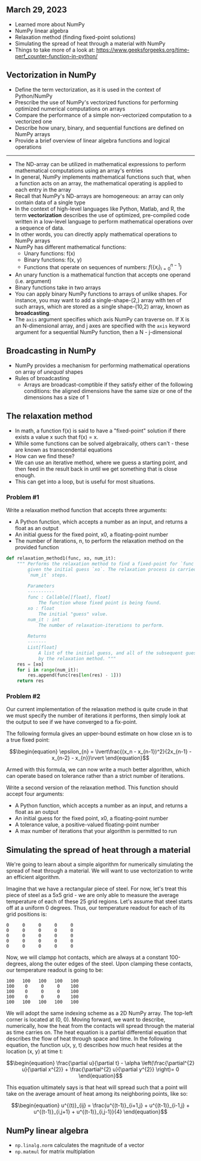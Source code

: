 ## March 29, 2023

* Learned more about NumPy
* NumPy linear algebra
* Relaxation method (finding fixed-point solutions)
* Simulating the spread of heat through a material with NumPy
* Things to take more of a look at: https://www.geeksforgeeks.org/time-perf_counter-function-in-python/

## Vectorization in NumPy

* Define the term vectorization, as it is used in the context of Python/NumPy
* Prescribe the use of NumPy's vectorized functions for performing optimized numerical computations on arrays
* Compare the performance of a simple non-vectorized computation to a vectorized one
* Describe how unary, binary, and sequential functions are defined on NumPy arrays
* Provide a brief overview of linear algebra functions and logical operations

---

* The ND-array can be utilized in mathematical expressions to perform mathematical computations using an array's entries
* In general, NumPy implements mathematical functions such that, when a function acts on an array, the mathematical operating is applied to each entry in the array
* Recall that NumPy's ND-arrays are homogeneous: an array can only contain data of a single type
* In the context of high-level languages like Python, Matlab, and R, the term **vectorization** describes the use of optimized, pre-compiled code written in a low-level language to perform mathematical operations over a sequence of data.
* In other words, you can directly apply mathematical operations to NumPy arrays
* NumPy has different mathematical functions:
  * Unary functions: f(x)
  * Binary functions: f(x, y)
  * Functions that operate on sequences of numbers: $f(\{x_i\}_{i=0}^{n-1})$ 
* An unary function is a mathematical function that accepts one operand (i.e. argument)
* Binary functions take in two arrays
* You can apply binary NumPy functions to arrays of unlike shapes. For instance, you may want to add a single-shape-(2,) array with ten of such arrays, which are stored as a single shape-(10,2) array, known as **broadcasting**.
* The `axis` argument specifies which axis NumPy can traverse on. If X is an N-dimensional array, and j axes are specified with the `axis` keyword argument for a sequential NumPy function, then a N - j-dimensional 

## Broadcasting in NumPy

* NumPy provides a mechanism for performing mathematical operations on array of *unequal* shapes
* Rules of broadcasting
  * Arrays are broadcast-comptible if they satisfy either of the following conditions: the aligned dimensions have the same size or one of the dimensions has a size of 1 

## The relaxation method

* In math, a function f(x) is said to have a "fixed-point" solution if there exists a value x such that f(x) = x. 
* While some functions can be solved algebraically, others can't - these are known as transcendental equations
* How can we find these?
* We can use an iterative method, where we guess a starting point, and then feed in the result back in until we get something that is close enough.
* This can get into a loop, but is useful for most situations.

### Problem #1

Write a relaxation method function that accepts three arguments:

* A Python function, which accepts a number as an input, and returns a float as an output
* An initial guess for the fixed point, x0, a floating-point number
* The number of iterations, n, to perform the relaxation method on the provided function

```python
def relaxation_method1(func, xo, num_it):
    """ Performs the relaxation method to find a fixed-point for `func`,
        given the initial guess `xo`. The relaxation process is carried out for
        `num_it` steps.
        
        Parameters
        ----------
        func : Callable[[float], float]
            The function whose fixed point is being found.
        xo : float
            The initial "guess" value.
        num_it : int
            The number of relaxation-iterations to perform.
        
        Returns
        -------
        List[float]
            A list of the initial guess, and all of the subsequent guesses generated
            by the relaxation method. """
    res = [xo]
    for i in range(num_it):
        res.append(func(res[len(res) - 1]))
    return res
```

### Problem #2

Our current implementation of the relaxation method is quite crude in that we must specify the number of iterations it performs, then simply look at the output to see if we have converged to a fix-point.

The following formula gives an upper-bound estimate on how close xn is to a true fixed point:

```math
\begin{equation}
\epsilon_{n} = \lvert\frac{(x_n - x_{n-1})^2}{2x_{n-1} - x_{n-2} - x_{n}}\rvert
\end{equation}
```

Armed with this formula, we can now write a much better algorithm, which can operate based on tolerance rather than a strict number of iterations.

Write a second version of the relaxation method. This function should accept four arguments:

* A Python function, which accepts a number as an input, and returns a float as an output
* An initial guess for the fixed point, x0, a floating-point number
* A tolerance value, a positive-valued floating-point number
* A max number of iterations that your algorithm is permitted to run

## Simulating the spread of heat through a material

We're going to learn about a simple algorithm for numerically simulating the spread of heat through a material. We will want to use vectorization to write an efficient algorithm.

Imagine that we have a rectangular piece of steel. For now, let's treat this piece of steel as a 5x5 grid - we are only able to measure the average temperature of each of these 25 grid regions. Let's assume that steel starts off at a uniform 0 degrees. Thus, our temperature readout for each of its grid positions is:

```
0     0     0     0     0 
0     0     0     0     0 
0     0     0     0     0 
0     0     0     0     0 
0     0     0     0     0 
```

Now, we will clampp hot contacts, which are always at a constant 100-degrees, along the outer edges of the steel. Upon clamping these contacts, our temperature readout is going to be:

```
100   100   100   100   100
100    0     0     0    100
100    0     0     0    100
100    0     0     0    100
100   100   100   100   100
```

We will adopt the same indexing scheme as a 2D NumPy array. The top-left corner is located at (0, 0). Moving forward, we want to describe, numerically, how the heat from the contacts will spread through the material as time carries on. The heat equation is a partial differential equation that describes the flow of heat through space and time. In the following equation, the function u(x, y, t) describes how much heat resides at the location (x, y) at time t:

```math
\begin{equation}
\frac{\partial u}{\partial t} - \alpha \left(\frac{\partial^{2} u}{\partial x^{2}} + \frac{\partial^{2} u}{\partial y^{2}} \right)= 0
\end{equation}
```

This equation ultimately says is that heat will spread such that a point will take on the average amount of heat among its neighboring points, like so:

```math
\begin{equation}
u^{(t)}_{ij} = \frac{u^{(t-1)}_{i+1,j} + u^{(t-1)}_{i-1,j} + u^{(t-1)}_{i,j+1} + u^{(t-1)}_{i,j-1}}{4}
\end{equation}
```

## NumPy linear algebra

* `np.linalg.norm` calculates the magnitude of a vector
* `np.matmul` for matrix multiplation
